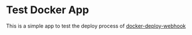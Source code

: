 # Test Docker App
This is a simple app to test the deploy process of [docker-deploy-webhook](https://github.com/cokoghenun/docker-deploy-webhook)